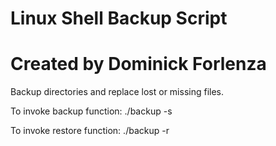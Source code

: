 # Linux Shell Backup Script
# Created by Dominick Forlenza

Backup directories and replace lost or missing files.

To invoke backup function:
./backup -s <Directory to backup> <Location where backup is stored>

To invoke restore function:
./backup -r <Directory to backup> <Location where backup is stored>

